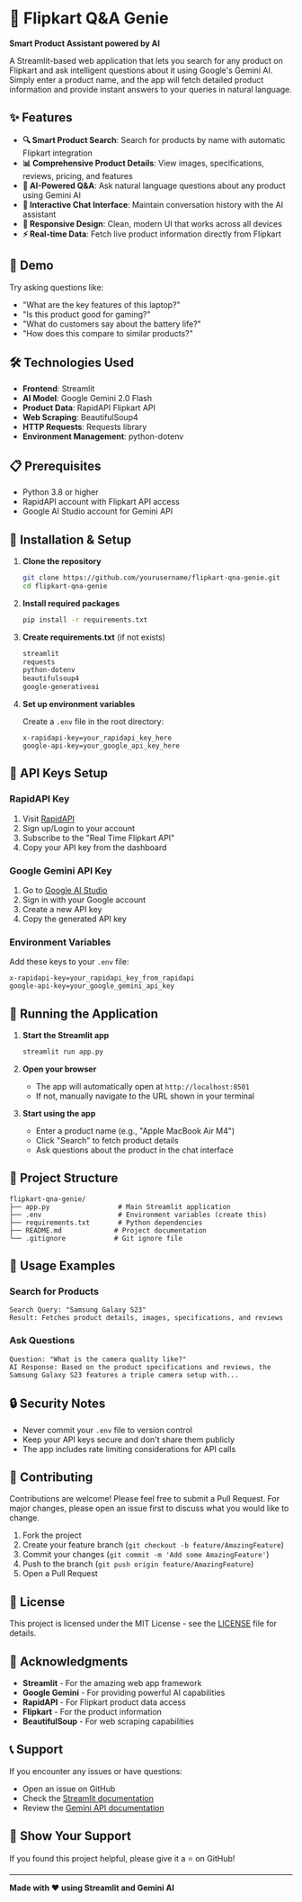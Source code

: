 # 🛒 Flipkart Q&A Genie

**Smart Product Assistant powered by AI**

A Streamlit-based web application that lets you search for any product on Flipkart and ask intelligent questions about it using Google's Gemini AI. Simply enter a product name, and the app will fetch detailed product information and provide instant answers to your queries in natural language.


## ✨ Features

- **🔍 Smart Product Search**: Search for products by name with automatic Flipkart integration
- **📊 Comprehensive Product Details**: View images, specifications, reviews, pricing, and features
- **🤖 AI-Powered Q&A**: Ask natural language questions about any product using Gemini AI
- **💬 Interactive Chat Interface**: Maintain conversation history with the AI assistant
- **📱 Responsive Design**: Clean, modern UI that works across all devices
- **⚡ Real-time Data**: Fetch live product information directly from Flipkart

## 🚀 Demo

Try asking questions like:
- "What are the key features of this laptop?"
- "Is this product good for gaming?"
- "What do customers say about the battery life?"
- "How does this compare to similar products?"

## 🛠️ Technologies Used

- **Frontend**: Streamlit
- **AI Model**: Google Gemini 2.0 Flash
- **Product Data**: RapidAPI Flipkart API
- **Web Scraping**: BeautifulSoup4
- **HTTP Requests**: Requests library
- **Environment Management**: python-dotenv

## 📋 Prerequisites

- Python 3.8 or higher
- RapidAPI account with Flipkart API access
- Google AI Studio account for Gemini API

## 🔧 Installation & Setup

1. **Clone the repository**
   ```bash
   git clone https://github.com/yourusername/flipkart-qna-genie.git
   cd flipkart-qna-genie
   ```

2. **Install required packages**
   ```bash
   pip install -r requirements.txt
   ```

3. **Create requirements.txt** (if not exists)
   ```txt
   streamlit
   requests
   python-dotenv
   beautifulsoup4
   google-generativeai
   ```

4. **Set up environment variables**
   
   Create a `.env` file in the root directory:
   ```env
   x-rapidapi-key=your_rapidapi_key_here
   google-api-key=your_google_api_key_here
   ```

## 🔑 API Keys Setup

### RapidAPI Key
1. Visit [RapidAPI](https://rapidapi.com/)
2. Sign up/Login to your account
3. Subscribe to the "Real Time Flipkart API"
4. Copy your API key from the dashboard

### Google Gemini API Key
1. Go to [Google AI Studio](https://aistudio.google.com/)
2. Sign in with your Google account
3. Create a new API key
4. Copy the generated API key

### Environment Variables
Add these keys to your `.env` file:
```env
x-rapidapi-key=your_rapidapi_key_from_rapidapi
google-api-key=your_google_gemini_api_key
```

## 🚀 Running the Application

1. **Start the Streamlit app**
   ```bash
   streamlit run app.py
   ```

2. **Open your browser**
   - The app will automatically open at `http://localhost:8501`
   - If not, manually navigate to the URL shown in your terminal

3. **Start using the app**
   - Enter a product name (e.g., "Apple MacBook Air M4")
   - Click "Search" to fetch product details
   - Ask questions about the product in the chat interface

## 📁 Project Structure

```
flipkart-qna-genie/
├── app.py                 # Main Streamlit application
├── .env                   # Environment variables (create this)
├── requirements.txt       # Python dependencies
├── README.md             # Project documentation
└── .gitignore            # Git ignore file
```

## 🎯 Usage Examples

### Search for Products
```
Search Query: "Samsung Galaxy S23"
Result: Fetches product details, images, specifications, and reviews
```

### Ask Questions
```
Question: "What is the camera quality like?"
AI Response: Based on the product specifications and reviews, the Samsung Galaxy S23 features a triple camera setup with...
```

## 🔒 Security Notes

- Never commit your `.env` file to version control
- Keep your API keys secure and don't share them publicly
- The app includes rate limiting considerations for API calls

## 🤝 Contributing

Contributions are welcome! Please feel free to submit a Pull Request. For major changes, please open an issue first to discuss what you would like to change.

1. Fork the project
2. Create your feature branch (`git checkout -b feature/AmazingFeature`)
3. Commit your changes (`git commit -m 'Add some AmazingFeature'`)
4. Push to the branch (`git push origin feature/AmazingFeature`)
5. Open a Pull Request

## 📝 License

This project is licensed under the MIT License - see the [LICENSE](LICENSE) file for details.

## 🙏 Acknowledgments

- **Streamlit** - For the amazing web app framework
- **Google Gemini** - For providing powerful AI capabilities
- **RapidAPI** - For Flipkart product data access
- **Flipkart** - For the product information
- **BeautifulSoup** - For web scraping capabilities

## 📞 Support

If you encounter any issues or have questions:
- Open an issue on GitHub
- Check the [Streamlit documentation](https://docs.streamlit.io/)
- Review the [Gemini API documentation](https://ai.google.dev/docs)

## 🌟 Show Your Support

If you found this project helpful, please give it a ⭐ on GitHub!

---

**Made with ❤️ using Streamlit and Gemini AI**
